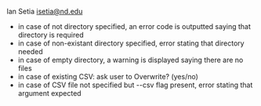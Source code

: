 Ian Setia
isetia@nd.edu

- in case of not directory specified, an error code is outputted saying that directory is required
- in case of non-existant directory specified, error stating that directory needed
- in case of empty directory, a warning is displayed saying there are no files
- in case of existing CSV: ask user to Overwrite? (yes/no)
- in case of CSV file not specified but --csv flag present, error stating that argument expected

